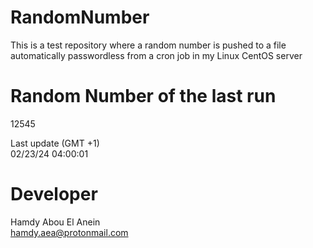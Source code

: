 # RandomNumber    
This is a test repository where a random number is pushed to a file automatically passwordless from a cron job in my Linux CentOS server    
# Random Number of the last run   
12545
      
Last update (GMT +1)    
02/23/24 04:00:01
# Developer    
Hamdy Abou El Anein   
hamdy.aea@protonmail.com
